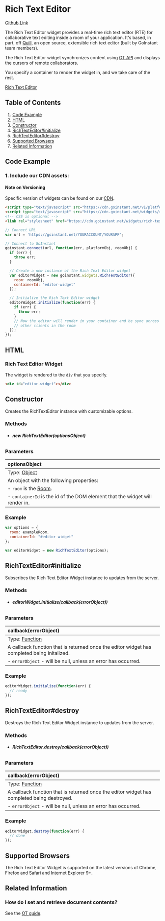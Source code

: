 # Rich Text Editor

[Github Link](html/rich_text_editor_github.html "include")

The Rich Text Editor widget provides a real-time rich text editor (RTE) for
collaborative text editing inside a room of your application. It's based, in
part, off [Quill](http://quilljs.com), an open source, extensible rich text
editor (built by GoInstant team members).

The Rich Text Editor widget synchronizes content using [OT
  API](https://developers.goinstant.com/v1/javascript_api/ot/index.html) and
  displays the cursors of remote collaborators.

You specify a container to render the widget in, and we take care of the rest.

[Rich Text Editor](html/rich_text_editor_demo_iframe.html "include")

## Table of Contents

1. [Code Example](#code-example)
1. [HTML](#html)
1. [Constructor](#constructor)
1. [RichTextEditor#initialize](#richtexteditor#initialize)
1. [RichTextEditor#destroy](#richtexteditor#destroy)
1. [Supported Browsers](#supported-browsers)
1. [Related Information](#related-information)

## Code Example

### 1. Include our CDN assets:

#### Note on Versioning

Specific version of widgets can be found on our [CDN](https://cdn.goinstant.net/).

```html
<script type="text/javascript" src="https://cdn.goinstant.net/v1/platform.min.js"></script>
<script type="text/javascript" src="https://cdn.goinstant.net/widgets/rich-text-editor/latest/rich-text-editor.min.js"></script>
<!-- CSS is optional -->
<link rel="stylesheet" href="https://cdn.goinstant.net/widgets/rich-text-editor/latest/rich-text-editor.css" />
```

```js
// Connect URL
var url = 'https://goinstant.net/YOURACCOUNT/YOURAPP';

// Connect to GoInstant
goinstant.connect(url, function(err, platformObj, roomObj) {
  if (err) {
    throw err;
  }

  // Create a new instance of the Rich Text Editor widget
  var editorWidget = new goinstant.widgets.RichTextEditor({
    room: roomObj,
    containerId: "editor-widget"
  });

  // Initialize the Rich Text Editor widget
  editorWidget.initialize(function(err) {
    if (err) {
      throw err;
    }
    // Now the editor will render in your container and be sync across all
    // other clients in the room
  });
});
```

## HTML

### Rich Text Editor Widget

The widget is rendered to the `div` that you specify.

```html
<div id="editor-widget"></div>
```

## Constructor

Creates the RichTextEditor instance with customizable options.

### Methods

- ###### **new RichTextEditor(optionsObject)**

### Parameters

| optionsObject |
|:---|
| Type: [Object](https://developer.mozilla.org/en-US/docs/Web/JavaScript/Reference/Global_Objects/Object) |
| An object with the following properties: |
| - `room` is the [Room](https://developers.goinstant.com/v1/rooms/index.html).|
| - `containerId` is the id of the DOM element that the widget will render in.|

### Example

```js
var options = {
  room: exampleRoom,
  containerId: "#editor-widget"
};

var editorWidget = new RichTextEditor(options);
```

## RichTextEditor#initialize

Subscribes the Rich Text Editor Widget instance to updates from the server.

### Methods

- ###### **editorWidget.initialize(callback(errorObject))**

### Parameters

| callback(errorObject) |
|:---|
| Type: [Function](https://developer.mozilla.org/en-US/docs/Web/JavaScript/Reference/Global_Objects/Function) |
| A callback function that is returned once the editor widget has completed being initalized. |
| - `errorObject` - will be null, unless an error has occurred. |

### Example

```js
editorWidget.initialize(function(err) {
  // ready
});
```

## RichTextEditor#destroy

Destroys the Rich Text Editor Widget instance to updates from the server.

### Methods

- ###### **RichTextEditor.destroy(callback(errorObject))**

### Parameters

| callback(errorObject) |
|:---|
| Type: [Function](https://developer.mozilla.org/en-US/docs/Web/JavaScript/Reference/Global_Objects/Function) |
| A callback function that is returned once the editor widget has completed being destroyed. |
| - `errorObject` - will be null, unless an error has occurred. |

### Example

```js
editorWidget.destroy(function(err) {
  // done
});
```

## Supported Browsers

The Rich Text Editor Widget is supported on the latest versions of Chrome, Firefox and Safari and Internet Explorer 9+.

## Related Information

### How do I set and retrieve document contents?

See the [OT guide](https://developers.goinstant.com/v1/javascript_api/ot/index.html).
